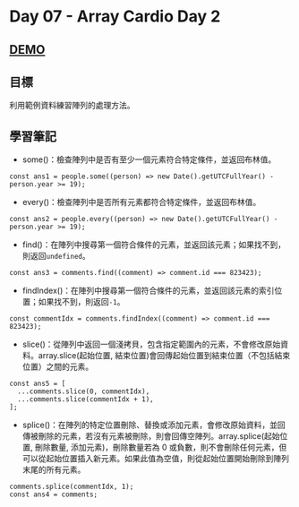 # Day 07 - Array Cardio Day 2

## [DEMO](https://ayating.github.io/JavaScript30/07%20-%20Array%20Cardio%20Day%202/index-done.html)

## 目標

利用範例資料練習陣列的處理方法。

## 學習筆記

- some()：檢查陣列中是否有至少一個元素符合特定條件，並返回布林值。

```
const ans1 = people.some((person) => new Date().getUTCFullYear() - person.year >= 19);
```

- every()：檢查陣列中是否所有元素都符合特定條件，並返回布林值。

```
const ans2 = people.every((person) => new Date().getUTCFullYear() - person.year >= 19);
```

- find()：在陣列中搜尋第一個符合條件的元素，並返回該元素；如果找不到，則返回`undefined`。

```
const ans3 = comments.find((comment) => comment.id === 823423);
```

- findIndex()：在陣列中搜尋第一個符合條件的元素，並返回該元素的索引位置；如果找不到，則返回`-1`。

```
const commentIdx = comments.findIndex((comment) => comment.id === 823423);
```

- slice()：從陣列中返回一個淺拷貝，包含指定範圍內的元素，不會修改原始資料。array.slice(起始位置, 結束位置)會回傳起始位置到結束位置（不包括結束位置）之間的元素。

```
const ans5 = [
  ...comments.slice(0, commentIdx),
  ...comments.slice(commentIdx + 1),
];
```

- splice()：在陣列的特定位置刪除、替換或添加元素，會修改原始資料，並回傳被刪除的元素，若沒有元素被刪除，則會回傳空陣列。array.splice(起始位置, 刪除數量, 添加元素)，刪除數量若為 0 或負數，則不會刪除任何元素，但可以從起始位置插入新元素。如果此值為空值，則從起始位置開始刪除到陣列末尾的所有元素。

```
comments.splice(commentIdx, 1);
const ans4 = comments;
```
